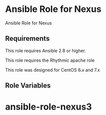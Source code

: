 Ansible Role for Nexus
====================================

Ansible Role for Nexus

Requirements
------------

This role requires Ansible 2.8 or higher.

This role requires the Rhythmic apache role

This role was designed for CentOS 6.x and 7.x

Role Variables
--------------


# ansible-role-nexus3
